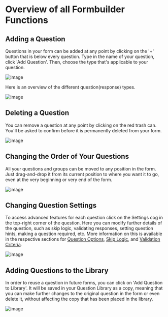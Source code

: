 # Overview of all Formbuilder Functions

## Adding a Question

Questions in your form can be added at any point by clicking on the '+' button that is below every question. Type in the name of your question, click 'Add Question'. Then, choose the type that's applicable to your question.

![image](/images/formbuilder/add_questions.gif)

Here is an overview of the different question(response) types.

![image](/images/formbuilder/all_types.png)

## Deleting a Question

You can remove a question at any point by clicking on the red trash can. You'll be asked to confirm before it is permanently deleted from your form.

![image](/images/formbuilder/delete_questions.gif)

## Changing the Order of Your Questions

All your questions and groups can be moved to any position in the form. Just drag-and-drop it from its current position to where you want it to go, even at the very beginning or very end of the form.

![image](/images/formbuilder/change_order.gif)

## Changing Question Settings

To access advanced features for each question click on the Settings cog in the top-right corner of the question. Here you can modify further details of the question, such as skip logic, validating responses, setting question hints, making a question required, etc. More information on this is available in the respective sections for [Question Options](question_options.md), [Skip Logic](skip_logic.md), and [Validation Criteria](validation_criteria.md).

![image](/images/formbuilder/change_settings.gif)

## Adding Questions to the Library

In order to reuse a question in future forms, you can click on 'Add Question to Library'. It will be saved in your Question Library as a copy, meaning that you can make further changes to the original question in the form or even delete it, without affecting the copy that has been placed in the library. 

![image](/images/formbuilder/library.gif)
